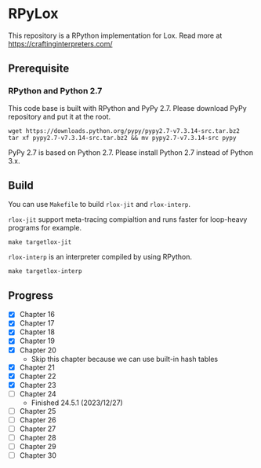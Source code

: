 # RPyLox

This repository is a RPython implementation for Lox. Read more at https://craftinginterpreters.com/

## Prerequisite

### RPython and Python 2.7

This code base is built with RPython and PyPy 2.7. Please download PyPy repository and put it at the root.

```shell
wget https://downloads.python.org/pypy/pypy2.7-v7.3.14-src.tar.bz2
tar xf pypy2.7-v7.3.14-src.tar.bz2 && mv pypy2.7-v7.3.14-src pypy
```

PyPy 2.7 is based on Python 2.7. Please install Python 2.7 instead of Python 3.x.

## Build

You can use `Makefile` to build `rlox-jit` and `rlox-interp`.

`rlox-jit` support meta-tracing compialtion and runs faster for loop-heavy programs for example.

```shell
make targetlox-jit
```

`rlox-interp` is an interpreter compiled by using RPython.

```shell
make targetlox-interp
```


## Progress

- [x] Chapter 16
- [x] Chapter 17
- [x] Chapter 18
- [x] Chapter 19
- [x] Chapter 20
  - Skip this chapter because we can use built-in hash tables
- [x] Chapter 21
- [x] Chapter 22
- [x] Chapter 23
- [ ] Chapter 24
  - Finished 24.5.1 (2023/12/27)
- [ ] Chapter 25
- [ ] Chapter 26
- [ ] Chapter 27
- [ ] Chapter 28
- [ ] Chapter 29
- [ ] Chapter 30
